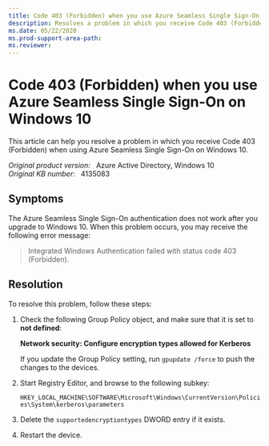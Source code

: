 ```yaml
---
title: Code 403 (Forbidden) when you use Azure Seamless Single Sign-On on Windows 10
description: Resolves a problem in which you receive Code 403 (Forbidden) when you use Azure Seamless Single Sign-On on Windows 10.
ms.date: 05/22/2020
ms.prod-support-area-path: 
ms.reviewer: 
---
```

# Code 403 (Forbidden) when you use Azure Seamless Single Sign-On on Windows 10

This article can help you resolve a problem in which you receive Code 403 (Forbidden) when using Azure Seamless Single Sign-On on Windows 10.

_Original product version:_ &nbsp; Azure Active Directory, Windows 10  
_Original KB number:_ &nbsp; 4135083

## Symptoms

The Azure Seamless Single Sign-On authentication does not work after you upgrade to Windows 10. When this problem occurs, you may receive the following error message:

> Integrated Windows Authentication failed with status code 403 (Forbidden).

## Resolution

To resolve this problem, follow these steps:

1. Check the following Group Policy object, and make sure that it is set to **not defined**:

    **Network security: Configure encryption types allowed for Kerberos**  

    If you update the Group Policy setting, run `gpupdate /force` to push the changes to the devices.
2. Start Registry Editor, and browse to the following subkey:

    `HKEY_LOCAL_MACHINE\SOFTWARE\Microsoft\Windows\CurrentVersion\Policies\System\kerberos\parameters`
3. Delete the `supportedencryptiontypes` DWORD entry if it exists.
4. Restart the device.
